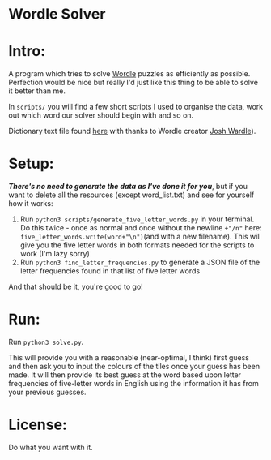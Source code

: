 Wordle Solver
=============

# Intro:

A program which tries to solve [Wordle](https://www.powerlanguage.co.uk/wordle/) puzzles as efficiently as possible. Perfection would be nice but really I'd just like this thing to be able to solve it better than me.

In `scripts/` you will find a few short scripts I used to organise the data, work out which word our solver should begin with and so on.

Dictionary text file found [here](https://raw.githubusercontent.com/powerlanguage/word-lists/master/word-list-raw.txt) with thanks to Wordle creator [Josh Wardle](https://github.com/powerlanguage)).

# Setup:

***There's no need to generate the data as I've done it for you***, but if you want to delete all the resources (except word_list.txt) and see for yourself how it works:

1. Run `python3 scripts/generate_five_letter_words.py` in your terminal. Do this twice - once as normal and once without the newline `+"/n"` here: `five_letter_words.write(word+"\n")`(and with a new filename). This will give you the five letter words in both formats needed for the scripts to work (I'm lazy sorry)
2. Run `python3 find_letter_frequencies.py` to generate a JSON file of the letter frequencies found in that list of five letter words

And that should be it, you're good to go!

# Run:

Run `python3 solve.py`.

This will provide you with a reasonable (near-optimal, I think) first guess and then ask you to input the colours of the tiles once your guess has been made. It will then provide its best guess at the word based upon letter frequencies of five-letter words in English using the information it has from your previous guesses.

# License:

Do what you want with it.




